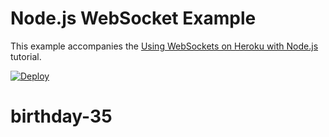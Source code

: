 # Node.js WebSocket Example

This example accompanies the
[Using WebSockets on Heroku with Node.js](https://devcenter.heroku.com/articles/node-websockets)
tutorial.

[![Deploy](https://www.herokucdn.com/deploy/button.svg)](https://heroku.com/deploy)
# birthday-35
